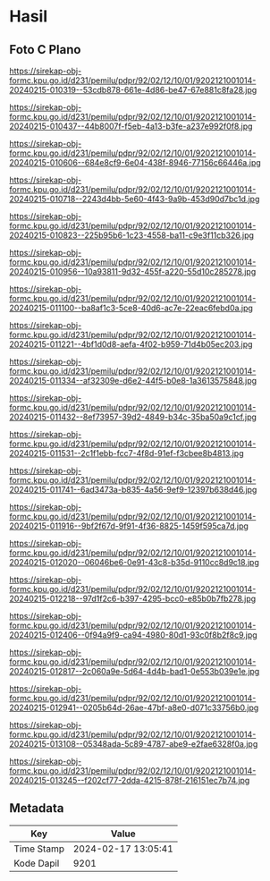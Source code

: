 # Hasil

## Foto C Plano

https://sirekap-obj-formc.kpu.go.id/d231/pemilu/pdpr/92/02/12/10/01/9202121001014-20240215-010319--53cdb878-661e-4d86-be47-67e881c8fa28.jpg

https://sirekap-obj-formc.kpu.go.id/d231/pemilu/pdpr/92/02/12/10/01/9202121001014-20240215-010437--44b8007f-f5eb-4a13-b3fe-a237e992f0f8.jpg

https://sirekap-obj-formc.kpu.go.id/d231/pemilu/pdpr/92/02/12/10/01/9202121001014-20240215-010606--684e8cf9-6e04-438f-8946-77156c66446a.jpg

https://sirekap-obj-formc.kpu.go.id/d231/pemilu/pdpr/92/02/12/10/01/9202121001014-20240215-010718--2243d4bb-5e60-4f43-9a9b-453d90d7bc1d.jpg

https://sirekap-obj-formc.kpu.go.id/d231/pemilu/pdpr/92/02/12/10/01/9202121001014-20240215-010823--225b95b6-1c23-4558-ba11-c9e3f11cb326.jpg

https://sirekap-obj-formc.kpu.go.id/d231/pemilu/pdpr/92/02/12/10/01/9202121001014-20240215-010956--10a93811-9d32-455f-a220-55d10c285278.jpg

https://sirekap-obj-formc.kpu.go.id/d231/pemilu/pdpr/92/02/12/10/01/9202121001014-20240215-011100--ba8af1c3-5ce8-40d6-ac7e-22eac6febd0a.jpg

https://sirekap-obj-formc.kpu.go.id/d231/pemilu/pdpr/92/02/12/10/01/9202121001014-20240215-011221--4bf1d0d8-aefa-4f02-b959-71d4b05ec203.jpg

https://sirekap-obj-formc.kpu.go.id/d231/pemilu/pdpr/92/02/12/10/01/9202121001014-20240215-011334--af32309e-d6e2-44f5-b0e8-1a3613575848.jpg

https://sirekap-obj-formc.kpu.go.id/d231/pemilu/pdpr/92/02/12/10/01/9202121001014-20240215-011432--8ef73957-39d2-4849-b34c-35ba50a9c1cf.jpg

https://sirekap-obj-formc.kpu.go.id/d231/pemilu/pdpr/92/02/12/10/01/9202121001014-20240215-011531--2c1f1ebb-fcc7-4f8d-91ef-f3cbee8b4813.jpg

https://sirekap-obj-formc.kpu.go.id/d231/pemilu/pdpr/92/02/12/10/01/9202121001014-20240215-011741--6ad3473a-b835-4a56-9ef9-12397b638d46.jpg

https://sirekap-obj-formc.kpu.go.id/d231/pemilu/pdpr/92/02/12/10/01/9202121001014-20240215-011916--9bf2f67d-9f91-4f36-8825-1459f595ca7d.jpg

https://sirekap-obj-formc.kpu.go.id/d231/pemilu/pdpr/92/02/12/10/01/9202121001014-20240215-012020--06046be6-0e91-43c8-b35d-9110cc8d9c18.jpg

https://sirekap-obj-formc.kpu.go.id/d231/pemilu/pdpr/92/02/12/10/01/9202121001014-20240215-012218--97d1f2c6-b397-4295-bcc0-e85b0b7fb278.jpg

https://sirekap-obj-formc.kpu.go.id/d231/pemilu/pdpr/92/02/12/10/01/9202121001014-20240215-012406--0f94a9f9-ca94-4980-80d1-93c0f8b2f8c9.jpg

https://sirekap-obj-formc.kpu.go.id/d231/pemilu/pdpr/92/02/12/10/01/9202121001014-20240215-012817--2c060a9e-5d64-4d4b-bad1-0e553b039e1e.jpg

https://sirekap-obj-formc.kpu.go.id/d231/pemilu/pdpr/92/02/12/10/01/9202121001014-20240215-012941--0205b64d-26ae-47bf-a8e0-d071c33756b0.jpg

https://sirekap-obj-formc.kpu.go.id/d231/pemilu/pdpr/92/02/12/10/01/9202121001014-20240215-013108--05348ada-5c89-4787-abe9-e2fae6328f0a.jpg

https://sirekap-obj-formc.kpu.go.id/d231/pemilu/pdpr/92/02/12/10/01/9202121001014-20240215-013245--f202cf77-2dda-4215-878f-216151ec7b74.jpg


## Metadata

| Key        | Value               |
| ---------- | ------------------- |
| Time Stamp | 2024-02-17 13:05:41 |
| Kode Dapil | 9201                |



